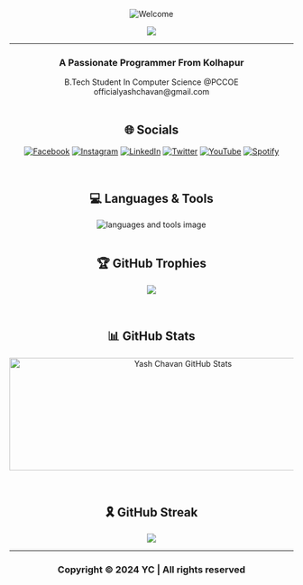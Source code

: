<p align="center"><img align="center" src="https://visitor-badge.laobi.icu/badge?page_id=yashchavan02.yashchavan02"  alt="Welcome" /></p>

<div align="center">
    <img src="https://readme-typing-svg.herokuapp.com/?font=Righteous&size=35&center=true&vCenter=true&width=500&height=50&duration=5000&lines=✋+Hi+,+I'm+Yash+Chavan+!;" />
</div>

---

<h3 align="center"> A Passionate Programmer From Kolhapur </h3>

<div align="center">
   B.Tech Student In Computer Science @PCCOE <br>
  <a style="text-decoration:none" href="mailto:officialyashchavan@gmail.com">officialyashchavan@gmail.com</a> 
</div><br/>


<div align="center">

## 🌐 Socials 

[![Facebook](https://img.shields.io/badge/Facebook-%231877F2.svg?logo=Facebook&logoColor=white)](https://www.facebook.com/profile.php?id=100027406703908)
[![Instagram](https://img.shields.io/badge/Instagram-%23E4405F.svg?logo=Instagram&logoColor=white)](https://www.instagram.com/yashchavan.02) 
[![LinkedIn](https://img.shields.io/badge/LinkedIn-%230077B5.svg?logo=linkedin&logoColor=white)](https://www.linkedin.com/in/yashchavan02)
[![Twitter](https://img.shields.io/badge/Twitter-%231877F2.svg?logo=X&logoColor=white)](https://x.com/yashchavan02)
[![YouTube](https://img.shields.io/badge/YouTube-%230077B5.svg?logo=YouTube&logoColor=white)](https://www.youtube.com/@YASHCHAVAN02)
[![Spotify](https://img.shields.io/badge/Spotify-%231877F2.svg?logo=Spotify&logoColor=white)](https://open.spotify.com/playlist/6Sc19OoYxhZ3Lym6eWq9NR?si=fdd98cbd6538457d)

</div><br/>


<div align="center">
    
## 💻 Languages & Tools 
  
<img src="https://skillicons.dev/icons?i=c,cpp,python,rust,html,css,mysql,git" alt="languages and tools image"/>

</div><br/>


<div align="center">
    
## 🏆 GitHub Trophies 

![](https://github-profile-trophy.vercel.app/?username=yashchavan02&theme=monokai&no-frame=false&no-bg=true&margin-w=4)

</div><br/>


<div align="center">
    
## 📊 GitHub Stats </h2>

<p align="center"><img width="600" height="200" src="https://github-readme-stats.vercel.app/api?username=yashchavan02&show_icons=true&theme=dark&hide_border=false" alt="Yash Chavan GitHub Stats"></p>

</div><br/>


<div align="center">
    
## 🎗️ GitHub Streak

<p align="center" ><img src="https://github-readme-streak-stats.herokuapp.com/?user=yashchavan02&theme=chartreuse-dark"></p>

</div><hr/>


<div align="center"> 
    
### Copyright &copy; 2024 YC | All rights reserved

</div>




